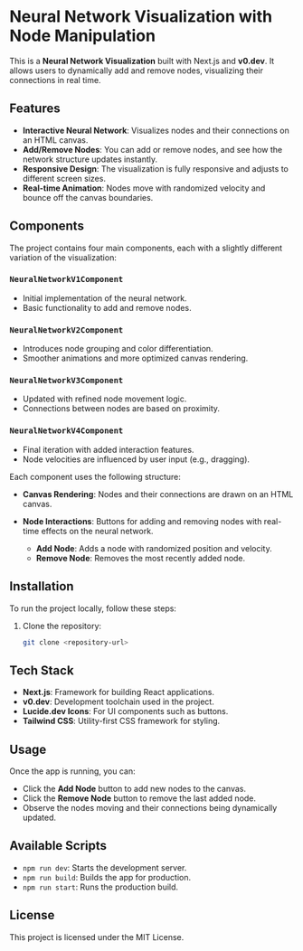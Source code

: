 # Neural Network Visualization with Node Manipulation

This is a **Neural Network Visualization** built with Next.js and **v0.dev**. It allows users to dynamically add and remove nodes, visualizing their connections in real time.

## Features

- **Interactive Neural Network**: Visualizes nodes and their connections on an HTML canvas.
- **Add/Remove Nodes**: You can add or remove nodes, and see how the network structure updates instantly.
- **Responsive Design**: The visualization is fully responsive and adjusts to different screen sizes.
- **Real-time Animation**: Nodes move with randomized velocity and bounce off the canvas boundaries.

## Components

The project contains four main components, each with a slightly different variation of the visualization:

### `NeuralNetworkV1Component`

- Initial implementation of the neural network.
- Basic functionality to add and remove nodes.

### `NeuralNetworkV2Component`

- Introduces node grouping and color differentiation.
- Smoother animations and more optimized canvas rendering.

### `NeuralNetworkV3Component`

- Updated with refined node movement logic.
- Connections between nodes are based on proximity.

### `NeuralNetworkV4Component`

- Final iteration with added interaction features.
- Node velocities are influenced by user input (e.g., dragging).

Each component uses the following structure:

- **Canvas Rendering**: Nodes and their connections are drawn on an HTML canvas.
- **Node Interactions**: Buttons for adding and removing nodes with real-time effects on the neural network.

  - **Add Node**: Adds a node with randomized position and velocity.
  - **Remove Node**: Removes the most recently added node.

## Installation

To run the project locally, follow these steps:

1. Clone the repository:

   ```bash
   git clone <repository-url>
   ```

## Tech Stack

- **Next.js**: Framework for building React applications.
- **v0.dev**: Development toolchain used in the project.
- **Lucide.dev Icons**: For UI components such as buttons.
- **Tailwind CSS**: Utility-first CSS framework for styling.

## Usage

Once the app is running, you can:

- Click the **Add Node** button to add new nodes to the canvas.
- Click the **Remove Node** button to remove the last added node.
- Observe the nodes moving and their connections being dynamically updated.

## Available Scripts

- `npm run dev`: Starts the development server.
- `npm run build`: Builds the app for production.
- `npm run start`: Runs the production build.

## License

This project is licensed under the MIT License.
